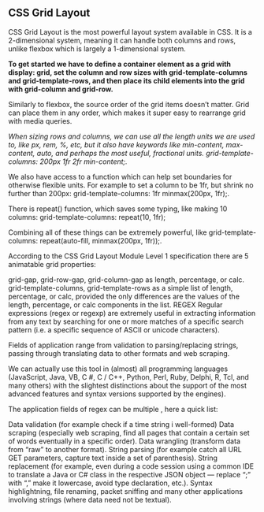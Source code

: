 ## CSS Grid Layout

CSS Grid Layout is the most powerful layout system available in CSS. 
It is a 2-dimensional system, meaning it can handle both columns and rows, unlike flexbox which is largely a 1-dimensional system.

**To get started we have to define a container element as a grid with display: grid, set the column and row sizes with grid-template-columns and grid-template-rows, and then place its child elements into the grid with grid-column and grid-row.**


Similarly to flexbox, the source order of the grid items doesn’t matter. Grid can place them in any order, which makes it super easy to rearrange grid with media queries.

*When sizing rows and columns, we can use all the length units we are used to, like px, rem, %, etc, but it also have keywords like min-content, max-content, auto, and perhaps the most useful, fractional units. grid-template-columns: 200px 1fr 2fr min-content;.*


We also have access to a function which can help set boundaries for otherwise flexible units. For example to set a column to be 1fr, but shrink no further than 200px: grid-template-columns: 1fr minmax(200px, 1fr);.

There is repeat() function, which saves some typing, like making 10 columns: grid-template-columns: repeat(10, 1fr);

Combining all of these things can be extremely powerful, like grid-template-columns: repeat(auto-fill, minmax(200px, 1fr));.

According to the CSS Grid Layout Module Level 1 specification there are 5 animatable grid properties:

grid-gap, grid-row-gap, grid-column-gap as length, percentage, or calc.
grid-template-columns, grid-template-rows as a simple list of length, percentage, or calc, provided the only differences are the values of the length, percentage, or calc components in the list.
REGEX
Regular expressions (regex or regexp) are extremely useful in extracting information from any text by searching for one or more matches of a specific search pattern (i.e. a specific sequence of ASCII or unicode characters).

Fields of application range from validation to parsing/replacing strings, passing through translating data to other formats and web scraping.

We can actually use this tool in (almost) all programming languages ​​(JavaScript, Java, VB, C #, C / C++, Python, Perl, Ruby, Delphi, R, Tcl, and many others) with the slightest distinctions about the support of the most advanced features and syntax versions supported by the engines).

The application fields of regex can be multiple , here a quick list:

Data validation (for example check if a time string i well-formed)
Data scraping (especially web scraping, find all pages that contain a certain set of words eventually in a specific order).
Data wrangling (transform data from “raw” to another format).
String parsing (for example catch all URL GET parameters, capture text inside a set of parenthesis).
String replacement (for example, even during a code session using a common IDE to translate a Java or C# class in the respective JSON object — replace “;” with “,” make it lowercase, avoid type declaration, etc.).
Syntax highlightning, file renaming, packet sniffing and many other applications involving strings (where data need not be textual).

